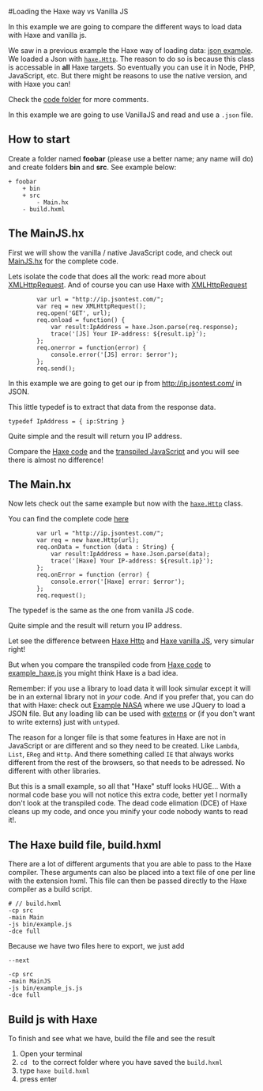#Loading the Haxe way vs Vanilla JS

In this example we are going to compare the different ways to load data with Haxe and vanilla js.

We saw in a previous example the Haxe way of loading data: [json example](../08json/about.md). We loaded a Json with [`haxe.Http`](http://api.haxe.org/haxe/Http.html). The reason to do so is because this class is accessable in **all** Haxe targets. So eventually you can use it in Node, PHP, JavaScript, etc.
But there might be reasons to use the native version, and with Haxe you can!


Check the [code folder](https://github.com/MatthijsKamstra/haxejs/tree/master/08loading/code) for more comments.

In this example we are going to use VanillaJS and read and use a `.json` file.



## How to start

Create a folder named **foobar** (please use a better name; any name will do) and create folders **bin** and **src**.
See example below:

```
+ foobar
	+ bin
	+ src
		- Main.hx
	- build.hxml
```



## The MainJS.hx

First we will show the vanilla / native JavaScript code, and check out [MainJS.hx](https://github.com/MatthijsKamstra/haxejs/tree/master/08loading/code/MainJS.hx) for the complete code.

Lets isolate the code that does all the work: read more about [XMLHttpRequest](https://developer.mozilla.org/en-US/docs/Web/API/XMLHttpRequest).
And of course you can use Haxe with [XMLHttpRequest](http://api.haxe.org/js/html/XMLHttpRequest.html)

```
		var url = "http://ip.jsontest.com/";
		var req = new XMLHttpRequest();
		req.open('GET', url);
		req.onload = function() {
			var result:IpAddress = haxe.Json.parse(req.response);
			trace('[JS] Your IP-address: ${result.ip}');
		};
		req.onerror = function(error) {
			console.error('[JS] error: $error');
		};
		req.send();
```

In this example we are going to get our ip from <http://ip.jsontest.com/> in JSON.

This little typedef is to extract that data from the response data.

```
typedef IpAddress = { ip:String }
```

Quite simple and the result will return you IP address.

Compare the [Haxe code](https://github.com/MatthijsKamstra/haxejs/tree/master/08loading/code/MainJS.hx) and the [transpiled JavaScript](https://github.com/MatthijsKamstra/haxejs/tree/master/08loading/code/bin/example_js.js) and you will see there is almost no difference!



## The Main.hx

Now lets check out the same example but now with the [`haxe.Http`](http://api.haxe.org/haxe/Http.html) class.

You can find the complete code [here](https://github.com/MatthijsKamstra/haxejs/tree/master/08loading/code/Main.hx)

```
		var url = "http://ip.jsontest.com/";
		var req = new haxe.Http(url);
		req.onData = function (data : String) {
			var result:IpAddress = haxe.Json.parse(data);
			trace('[Haxe] Your IP-address: ${result.ip}');
		};
		req.onError = function (error) {
			console.error('[Haxe] error: $error');
		};
		req.request();
```

The typedef is the same as the one from vanilla JS code.

Quite simple and the result will return you IP address.

Let see the difference between [Haxe Http](https://github.com/MatthijsKamstra/haxejs/tree/master/08loading/code/Main.hx) and [Haxe vanilla JS](https://github.com/MatthijsKamstra/haxejs/tree/master/08loading/code/MainJS.hx), very simular right!

But when you compare the transpiled code from [Haxe code](https://github.com/MatthijsKamstra/haxejs/tree/master/08loading/code/Main.hx) to [example_haxe.js](https://github.com/MatthijsKamstra/haxejs/tree/master/08loading/code/bin/example_haxe.js) you might think Haxe is a bad idea.

Remember: if you use a library to load data it will look simular except it will be in an external library not in _your_ code.
And if you prefer that, you can do that with Haxe: check out [Example NASA](../06nasa/about.md) where we use JQuery to load a JSON file.
But any loading lib can be used with [externs](../05externs/about.md) or (if you don't want to write externs) just with `untyped`.

The reason for a longer file is that some features in Haxe are not in JavaScript or are different and so they need to be created. Like `Lambda`, `List`, `EReg` and `Http`. And there something called `IE` that always works different from the rest of the browsers, so that needs to be adressed. No different with other libraries.

But this is a small example, so all that "Haxe" stuff looks HUGE... With a normal code base you will not notice this extra code, better yet I normally don't look at the transpiled code. The dead code elimation (DCE) of Haxe cleans up my code, and once you minify your code nobody wants to read it!.



## The Haxe build file, build.hxml

There are a lot of different arguments that you are able to pass to the Haxe compiler.
These arguments can also be placed into a text file of one per line with the extension hxml. This file can then be passed directly to the Haxe compiler as a build script.

```
# // build.hxml
-cp src
-main Main
-js bin/example.js
-dce full
```

Because we have two files here to export, we just add

```
--next

-cp src
-main MainJS
-js bin/example_js.js
-dce full
```



## Build js with Haxe

To finish and see what we have, build the file and see the result

1. Open your terminal
2. `cd ` to the correct folder where you have saved the `build.hxml`
3. type `haxe build.hxml`
4. press enter

